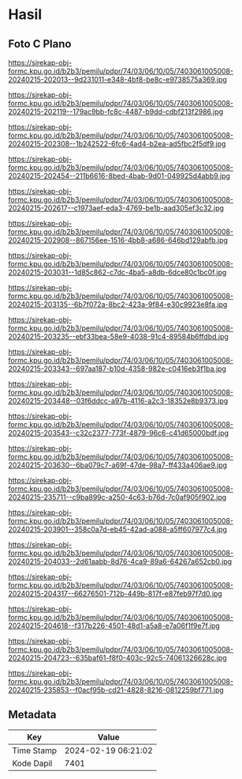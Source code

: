 # Hasil

## Foto C Plano

https://sirekap-obj-formc.kpu.go.id/b2b3/pemilu/pdpr/74/03/06/10/05/7403061005008-20240215-202013--9d231011-e348-4bf8-be8c-e9738575a369.jpg

https://sirekap-obj-formc.kpu.go.id/b2b3/pemilu/pdpr/74/03/06/10/05/7403061005008-20240215-202119--179ac9bb-fc8c-4487-b9dd-cdbf213f2986.jpg

https://sirekap-obj-formc.kpu.go.id/b2b3/pemilu/pdpr/74/03/06/10/05/7403061005008-20240215-202308--1b242522-6fc6-4ad4-b2ea-ad5fbc2f5df9.jpg

https://sirekap-obj-formc.kpu.go.id/b2b3/pemilu/pdpr/74/03/06/10/05/7403061005008-20240215-202454--211b6616-8bed-4bab-9d01-049925d4abb9.jpg

https://sirekap-obj-formc.kpu.go.id/b2b3/pemilu/pdpr/74/03/06/10/05/7403061005008-20240215-202617--c1973aef-eda3-4769-be1b-aad305ef3c32.jpg

https://sirekap-obj-formc.kpu.go.id/b2b3/pemilu/pdpr/74/03/06/10/05/7403061005008-20240215-202908--867156ee-1516-4bb8-a686-646bd129abfb.jpg

https://sirekap-obj-formc.kpu.go.id/b2b3/pemilu/pdpr/74/03/06/10/05/7403061005008-20240215-203031--1d85c862-c7dc-4ba5-a8db-6dce80c1bc0f.jpg

https://sirekap-obj-formc.kpu.go.id/b2b3/pemilu/pdpr/74/03/06/10/05/7403061005008-20240215-203135--6b7f072a-8bc2-423a-9f84-e30c9923e8fa.jpg

https://sirekap-obj-formc.kpu.go.id/b2b3/pemilu/pdpr/74/03/06/10/05/7403061005008-20240215-203235--ebf33bea-58e9-4038-91c4-89584b6ffdbd.jpg

https://sirekap-obj-formc.kpu.go.id/b2b3/pemilu/pdpr/74/03/06/10/05/7403061005008-20240215-203343--697aa187-b10d-4358-982e-c0416eb3f1ba.jpg

https://sirekap-obj-formc.kpu.go.id/b2b3/pemilu/pdpr/74/03/06/10/05/7403061005008-20240215-203448--03f6ddcc-a97b-4116-a2c3-18352e8b9373.jpg

https://sirekap-obj-formc.kpu.go.id/b2b3/pemilu/pdpr/74/03/06/10/05/7403061005008-20240215-203543--c32c2377-773f-4879-96c6-c41d65000bdf.jpg

https://sirekap-obj-formc.kpu.go.id/b2b3/pemilu/pdpr/74/03/06/10/05/7403061005008-20240215-203630--6ba079c7-a69f-47de-98a7-ff433a406ae9.jpg

https://sirekap-obj-formc.kpu.go.id/b2b3/pemilu/pdpr/74/03/06/10/05/7403061005008-20240215-235711--c9ba899c-a250-4c63-b76d-7c0af905f902.jpg

https://sirekap-obj-formc.kpu.go.id/b2b3/pemilu/pdpr/74/03/06/10/05/7403061005008-20240215-203901--358c0a7d-eb45-42ad-a088-a5ff607977c4.jpg

https://sirekap-obj-formc.kpu.go.id/b2b3/pemilu/pdpr/74/03/06/10/05/7403061005008-20240215-204033--2d61aabb-8d76-4ca9-89a6-64267a652cb0.jpg

https://sirekap-obj-formc.kpu.go.id/b2b3/pemilu/pdpr/74/03/06/10/05/7403061005008-20240215-204317--66276501-712b-449b-817f-e87feb97f7d0.jpg

https://sirekap-obj-formc.kpu.go.id/b2b3/pemilu/pdpr/74/03/06/10/05/7403061005008-20240215-204618--f317b226-4501-48d1-a5a8-e7a06f1f9e7f.jpg

https://sirekap-obj-formc.kpu.go.id/b2b3/pemilu/pdpr/74/03/06/10/05/7403061005008-20240215-204723--635baf61-f8f0-403c-92c5-74061326628c.jpg

https://sirekap-obj-formc.kpu.go.id/b2b3/pemilu/pdpr/74/03/06/10/05/7403061005008-20240215-235853--f0acf95b-cd21-4828-8216-0812259bf771.jpg


## Metadata

| Key        | Value               |
| ---------- | ------------------- |
| Time Stamp | 2024-02-19 06:21:02 |
| Kode Dapil | 7401                |



